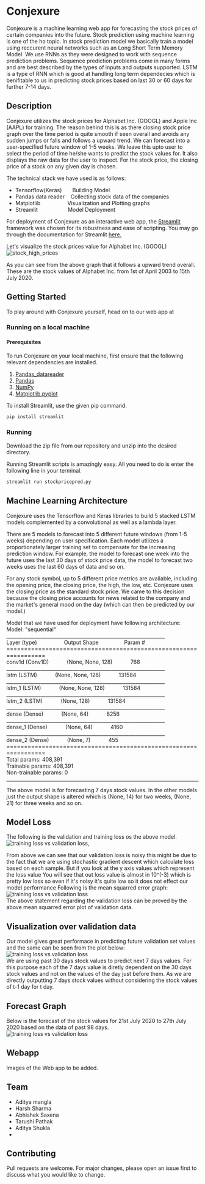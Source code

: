 # Conjexure

Conjexure is a machine learning web app for forecasting the stock prices of certain companies into the future. Stock prediction using machine learning is one of the ho topic. In stock prediction model we basically train a model using reccurent neural networks such as an Long Short Term Memory Model. We use RNNs as they were designed to work with sequence prediction problems. Sequence prediction problems come in many forms and are best described by the types of inputs and outputs supported. LSTM is a type of RNN which is good at handling long term dependecies which is benifitable to us in predicting stock prices based on last 30 or 60 days for further 7-14 days.

## Description
Conjexure utilizes the stock prices for Alphabet Inc. (GOOGL) and Apple Inc (AAPL) for training. The reason behind this is as there closing stock price graph over the time period is quite smooth if seen overall and avoids any sudden jumps or falls and follows a upward trend. We can forecast into a user-specified future window of 1-5 weeks. We leave this upto user to select the period of time he/she wants to predict the stock values for. It also displays the raw data for the user to inspect. For the stock price, the closing price of a stock on any given day is chosen.

The technical stack we have used is as follows: <br/>
- Tensorflow(Keras)    &nbsp;&nbsp;&nbsp;&nbsp;&nbsp;        Building Model<br/>
- Pandas data reader     &nbsp;&nbsp;       Collecting stock data of the companies<br/>
- Matplotlib            &nbsp;&nbsp;&nbsp;&nbsp;&nbsp;&nbsp;&nbsp;&nbsp;&nbsp;&nbsp;&nbsp;&nbsp;&nbsp;&nbsp;&nbsp;&nbsp;       Visualization and Plotting graphs<br/>
- Streamlit             &nbsp;&nbsp;&nbsp;&nbsp;&nbsp;&nbsp;&nbsp;&nbsp;&nbsp;&nbsp;&nbsp;&nbsp;&nbsp;&nbsp;&nbsp;&nbsp;&nbsp;&nbsp;    Model Deployment<br/>

For deployment of Conjexure as an interactive web app, the [Streamlit](https://www.streamlit.io) framework was chosen for its robustness and ease of scripting.
You may go through the documentation for Streamlit [here.](https://docs.streamlit.io/en/stable/)

Let's visualize the stock prices value for Alphabet Inc. (GOOGL)
![stock_high_prices](Images/stock_graph.png)

As you can see from the above graph that it follows a upward trend overall. These are the stock values of Alphabet Inc. from 1st of April 2003 to 15th July 2020.
## Getting Started

To play around with Conjexure yourself, head on to our web app at

### Running on a local machine
#### Prerequisites

To run Conjexure on your local machine, first ensure that the following relevant dependencies are installed.

1. [Pandas_datareader](https://pandas-datareader.readthedocs.io/en/latest/)
2. [Pandas](https://pandas.pydata.org)
3. [NumPy](numpy.org)
4. [Matplotlib.pyplot](https://matplotlib.org/api/pyplot_api.html)

To install Streamlit, use the given pip command.
```bash
pip install streamlit
```
### Running 
Download the zip file from our repository and unzip into the desired directory.

Running Streamlit scripts is amazingly easy. All you need to do is enter the following line in your terminal.

```bash
streamlit run stockpricepred.py
```

## Machine Learning Architecture

Conjexure uses the Tensorflow and Keras libraries to build 5 stacked LSTM models complemented by a convolutional as well as a lambda layer.

There are 5 models to forecast into 5 different future windows (from 1-5 weeks) depending on user specification. Each model utilizes a proportionately larger training set to compensate for the increasing prediction window. For example, the model to forecast one week into the future uses the last 30 days of stock price data, the model to forecast two weeks uses the last 60 days of data and so on.

For any stock symbol, up to 5 different price metrics are available, including the opening price, the closing price, the high, the low, etc. Conjexure uses the closing price as the standard stock price. We came to this decision because the closing price accounts for news related to the company and the market's general mood on the day (which can then be predicted by our model.)

Model that we have used for deployment have following architecture:
Model: "sequential"
_________________________________________________________________ <br/>
Layer (type)  &nbsp;&nbsp;&nbsp;&nbsp;&nbsp;&nbsp;&nbsp;&nbsp;&nbsp;&nbsp; &nbsp;&nbsp;&nbsp;&nbsp;&nbsp;              Output Shape   &nbsp;&nbsp;&nbsp;&nbsp;&nbsp;&nbsp;&nbsp;&nbsp;&nbsp;&nbsp;&nbsp;&nbsp;&nbsp;&nbsp;&nbsp;           Param #   <br/>
=================================================================<br/>
conv1d (Conv1D)  &nbsp;&nbsp;&nbsp;&nbsp;&nbsp;&nbsp;&nbsp;&nbsp;&nbsp;&nbsp;             (None, None, 128)   &nbsp;&nbsp;&nbsp;&nbsp;&nbsp;&nbsp;&nbsp;&nbsp;&nbsp;&nbsp;       768       <br/>
_________________________________________________________________<br/>
lstm (LSTM)      &nbsp;&nbsp;&nbsp;&nbsp;&nbsp;&nbsp;&nbsp;&nbsp;&nbsp;&nbsp;             (None, None, 128)    &nbsp;&nbsp;&nbsp;&nbsp;&nbsp;&nbsp;&nbsp;&nbsp;&nbsp;&nbsp;      131584    <br/>
_________________________________________________________________<br/>
lstm_1 (LSTM)      &nbsp;&nbsp;&nbsp;&nbsp;&nbsp;&nbsp;&nbsp;&nbsp;&nbsp;&nbsp;           (None, None, 128)    &nbsp;&nbsp;&nbsp;&nbsp;&nbsp;&nbsp;&nbsp;&nbsp;&nbsp;&nbsp;      131584    <br/>
_________________________________________________________________<br/>
lstm_2 (LSTM)     &nbsp;&nbsp;&nbsp;&nbsp;&nbsp;&nbsp;&nbsp;&nbsp;&nbsp;&nbsp;            (None, 128)         &nbsp;&nbsp;&nbsp;&nbsp;&nbsp;&nbsp;&nbsp;&nbsp;&nbsp;&nbsp;       131584    <br/>
_________________________________________________________________<br/>
dense (Dense)      &nbsp;&nbsp;&nbsp;&nbsp;&nbsp;&nbsp;&nbsp;&nbsp;&nbsp;&nbsp;           (None, 64)     &nbsp;&nbsp;&nbsp;&nbsp;&nbsp;&nbsp;&nbsp;&nbsp;&nbsp;&nbsp;            8256      <br/>
_________________________________________________________________<br/>
dense_1 (Dense)      &nbsp;&nbsp;&nbsp;&nbsp;&nbsp;&nbsp;&nbsp;&nbsp;&nbsp;&nbsp;         (None, 64)        &nbsp;&nbsp;&nbsp;&nbsp;&nbsp;&nbsp;&nbsp;&nbsp;&nbsp;&nbsp;         4160      <br/>
_________________________________________________________________<br/>
dense_2 (Dense)    &nbsp;&nbsp;&nbsp;&nbsp;&nbsp;&nbsp;&nbsp;&nbsp;&nbsp;&nbsp;           (None, 7)        &nbsp;&nbsp;&nbsp;&nbsp;&nbsp;&nbsp;&nbsp;&nbsp;&nbsp;&nbsp;          455       <br/>
=================================================================<br/>
Total params: 408,391<br/>
Trainable params: 408,391<br/>
Non-trainable params: 0<br/>
_________________________________________________________________
The above model is for forecasting 7 days stock values. In the other models just the output shape is altered which is (None, 14) for two weeks, (None, 21) for three weeks and so on.

## Model Loss
The following is the validation and training loss os the above model.<br/>
![training loss vs validation loss](Images/loss.png),<br/>


From above we can see that our validation loss is noisy this might be due to the fact that we are using stochastic gradient descent which calculate loss based on each sample. But if you look at the y axis values which represent the loss value You will see that out loss value is almost in 10^(-3) which is pretty low loss so even if it's noisy it's quite low so it does not effect our model performance 
Following is the mean squarred error graph:<br/>![training loss vs validation loss](Images/mse_loss.png)<br/>
The above statement regarding the validation loss can be proved by the above mean squarred error plot of validation data.

## Visualization over validation data
Our model gives great performace in predicting future validation set values and the same can be seen from the plot below: <br/>
![training loss vs validation loss](Images/validation_graph.png)<br/>
We are using past 30 days stock values to predict next 7 days values. For this purpose each of the 7 days value is diretly dependent on the 30 days stock values and not on the values of the day just before them. As we are directly outputting 7 days stock values without considering the stock values of t-1 day for t day.

## Forecast Graph
Below is the forecast of the stock values for 21st July 2020 to 27th July 2020 based on the data of past 98 days.<br/>
![training loss vs validation loss](Images/forecast_graph.png)<br/>

## Webapp 
Images of the Web app to be added.



## Team 
- Aditya mangla
- Harsh Sharma
- Abhishek Saxena
- Tarushi Pathak
- Aditya Shukla
- 
## Contributing
Pull requests are welcome. For major changes, please open an issue first to discuss what you would like to change.
